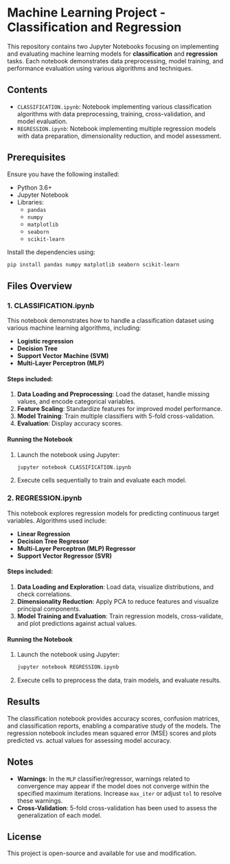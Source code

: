 
# Machine Learning Project - Classification and Regression

This repository contains two Jupyter Notebooks focusing on implementing and evaluating machine learning models for **classification** and **regression** tasks. Each notebook demonstrates data preprocessing, model training, and performance evaluation using various algorithms and techniques.

## Contents

- `CLASSIFICATION.ipynb`: Notebook implementing various classification algorithms with data preprocessing, training, cross-validation, and model evaluation.
- `REGRESSION.ipynb`: Notebook implementing multiple regression models with data preparation, dimensionality reduction, and model assessment.

## Prerequisites

Ensure you have the following installed:
- Python 3.6+
- Jupyter Notebook
- Libraries:
  - `pandas`
  - `numpy`
  - `matplotlib`
  - `seaborn`
  - `scikit-learn`

Install the dependencies using:

```bash
pip install pandas numpy matplotlib seaborn scikit-learn
```

## Files Overview

### 1. CLASSIFICATION.ipynb

This notebook demonstrates how to handle a classification dataset using various machine learning algorithms, including:
- **Logistic regression**
- **Decision Tree**
- **Support Vector Machine (SVM)**
- **Multi-Layer Perceptron (MLP)**

#### Steps included:
1. **Data Loading and Preprocessing**: Load the dataset, handle missing values, and encode categorical variables.
2. **Feature Scaling**: Standardize features for improved model performance.
3. **Model Training**: Train multiple classifiers with 5-fold cross-validation.
4. **Evaluation**: Display accuracy scores.

#### Running the Notebook
1. Launch the notebook using Jupyter:
    ```bash
    jupyter notebook CLASSIFICATION.ipynb
    ```
2. Execute cells sequentially to train and evaluate each model.

### 2. REGRESSION.ipynb

This notebook explores regression models for predicting continuous target variables. Algorithms used include:
- **Linear Regression**
- **Decision Tree Regressor**
- **Multi-Layer Perceptron (MLP) Regressor**
- **Support Vector Regressor (SVR)**

#### Steps included:
1. **Data Loading and Exploration**: Load data, visualize distributions, and check correlations.
2. **Dimensionality Reduction**: Apply PCA to reduce features and visualize principal components.
3. **Model Training and Evaluation**: Train regression models, cross-validate, and plot predictions against actual values.

#### Running the Notebook
1. Launch the notebook using Jupyter:
    ```bash
    jupyter notebook REGRESSION.ipynb
    ```
2. Execute cells to preprocess the data, train models, and evaluate results.

## Results

The classification notebook provides accuracy scores, confusion matrices, and classification reports, enabling a comparative study of the models. The regression notebook includes mean squared error (MSE) scores and plots predicted vs. actual values for assessing model accuracy.

## Notes

- **Warnings**: In the `MLP` classifier/regressor, warnings related to convergence may appear if the model does not converge within the specified maximum iterations. Increase `max_iter` or adjust `tol` to resolve these warnings.
- **Cross-Validation**: 5-fold cross-validation has been used to assess the generalization of each model.

## License

This project is open-source and available for use and modification.



